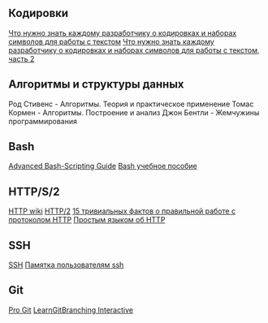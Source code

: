 ## Кодировки
[Что нужно знать каждому разработчику о кодировках и наборах символов для работы с текстом](https://habrahabr.ru/post/158639/)
[Что нужно знать каждому разработчику о кодировках и наборах символов для работы с текстом, часть 2](https://habrahabr.ru/post/158895/)

## Алгоритмы и структуры данных
Род Стивенс - Алгоритмы. Теория и практическое применение
Томас Кормен - Алгоритмы. Построение и анализ
Джон Бентли - Жемчужины программирования

## Bash
[Advanced Bash-Scripting Guide](https://www.opennet.ru/docs/RUS/bash_scripting_guide/)
[Bash учебное пособие](http://eddnet.org/?p=1134)

## HTTP/S/2
[HTTP wiki](https://ru.wikipedia.org/wiki/HTTP)
[HTTP/2](https://ru.wikipedia.org/wiki/HTTP/2)
[15 тривиальных фактов о правильной работе с протоколом HTTP](https://habrahabr.ru/company/yandex/blog/265569/)
[Простым языком об HTTP](https://habrahabr.ru/post/215117/)

## SSH
[SSH](https://ru.wikipedia.org/wiki/SSH)
[Памятка пользователям ssh](https://habrahabr.ru/post/122445/)

## Git
[Pro Git](https://git-scm.com/book/ru/v2/)
[LearnGitBranching Interactive](https://learngitbranching.js.org/)
